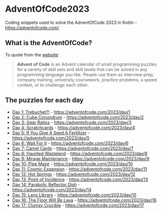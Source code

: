# AdventOfCode2023
Coding snippets used to solve the AdventOfCode 2023 in Kotlin - https://adventofcode.com/

## What is the AdventOfCode?

To quote from the [website](https://adventofcode.com/2023/about):
> **Advent of Code** is an Advent calendar of small programming puzzles for a variety of skill sets and skill levels that can be solved in any programming language you like. People use them as interview prep, company training, university coursework, practice problems, a speed contest, or to challenge each other.


## The puzzles for each day
* [Day 1: Trebuchet?!](doc/day01.md) - https://adventofcode.com/2023/day/1
* [Day 2: Cube Conundrum](doc/day02.md) - https://adventofcode.com/2023/day/2
* [Day 3: Gear Ratios](doc/day03.md) - https://adventofcode.com/2023/day/3
* [Day 4: Scratchcards](doc/day04.md) - https://adventofcode.com/2023/day/4
* [Day 5: If You Give A Seed A Fertilizer](doc/day05.md) - https://adventofcode.com/2023/day/5
* [Day 6: Wait For It](doc/day06.md) - https://adventofcode.com/2023/day/6
* [Day 7: Camel Cards](doc/day07.md) - https://adventofcode.com/2023/day/7
* [Day 8: Haunted Wasteland](doc/day08.md) - https://adventofcode.com/2023/day/8
* [Day 9: Mirage Maintenance](doc/day09.md) - https://adventofcode.com/2023/day/9
* [Day 10: Pipe Maze](doc/day10.md) - https://adventofcode.com/2023/day/10
* [Day 11: Cosmic Expansion](doc/day11.md) - https://adventofcode.com/2023/day/11
* [Day 12: Hot Springs](doc/day12.md) - https://adventofcode.com/2023/day/12
* [Day 13: Point of Incidence](doc/day13.md) - https://adventofcode.com/2023/day/13
* [Day 14: Parabolic Reflector Dish](doc/day14.md) - https://adventofcode.com/2023/day/14
* [Day 15: Lens Library](doc/day15.md) - https://adventofcode.com/2023/day/15
* [Day 16: The Floor Will Be Lava](doc/day16.md) - https://adventofcode.com/2023/day/16
* [Day 17: Clumsy Crucible](doc/day17.md) - https://adventofcode.com/2023/day/17